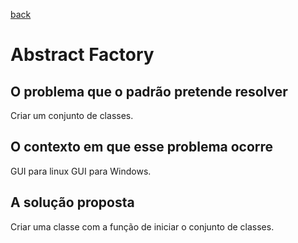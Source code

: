 [back](../../Design%20Patterns%20(GoF)/Criacionais.md)
# Abstract Factory
## O problema que o padrão pretende resolver
Criar um conjunto de classes.

## O contexto em que esse problema ocorre
GUI para linux GUI para Windows.

## A solução proposta
Criar uma classe com a função de iniciar o conjunto de classes.